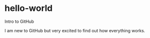 # hello-world
Intro to GitHub

I am new to GitHub but very excited to find out how everything works.

